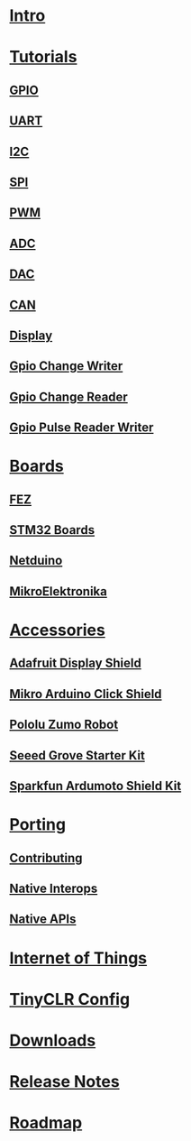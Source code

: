 # [Intro](intro.md)

# [Tutorials](tutorials/intro.md)
## [GPIO](tutorials/gpio.md)
## [UART](tutorials/uart.md)
## [I2C](tutorials/i2c.md)
## [SPI](tutorials/spi.md)
## [PWM](tutorials/pwm.md)
## [ADC](tutorials/adc.md)
## [DAC](tutorials/dac.md)
## [CAN](tutorials/can.md)
## [Display](tutorials/display.md)
## [Gpio Change Writer](tutorials/gpiochangewriter.md)
## [Gpio Change Reader](tutorials/gpiochangereader.md)
## [Gpio Pulse Reader Writer](tutorials/gpiopulsereaderwriter.md)

# [Boards](boards/intro.md)
## [FEZ](boards/fez.md)
## [STM32 Boards](boards/stm32_boards.md)
## [Netduino](boards/netduino.md)
## [MikroElektronika](boards/mikroelektronika.md)

# [Accessories](accessories/intro.md)
## [Adafruit Display Shield](accessories/adafruit_display_shield.md)
## [Mikro Arduino Click Shield](accessories/mikroe_arduino_uno_click_shield.md)
## [Pololu Zumo Robot](accessories/pololu_zumo_robot.md)
## [Seeed Grove Starter Kit](accessories/seeed_grove_starter_kit.md)
## [Sparkfun Ardumoto Shield Kit](accessories/sparkfun_ardumoto_shield_kit.md)

# [Porting](porting/intro.md)
## [Contributing](porting/contributing.md)
## [Native Interops](porting/native_interops.md)
## [Native APIs](porting/native_apis.md)

# [Internet of Things](internet_of_things.md)
# [TinyCLR Config](tinyclr_config.md)
# [Downloads](downloads.md)
# [Release Notes](release_notes.md)
# [Roadmap](roadmap.md)
